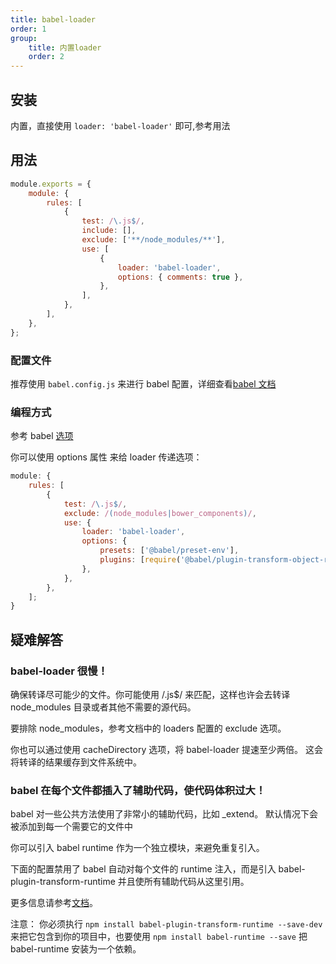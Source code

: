 ```yaml
---
title: babel-loader
order: 1
group:
    title: 内置loader
    order: 2
---
```


## 安装

内置，直接使用 `loader: 'babel-loader'` 即可,参考用法

## 用法

```javascript
module.exports = {
    module: {
        rules: [
            {
                test: /\.js$/,
                include: [],
                exclude: ['**/node_modules/**'],
                use: [
                    {
                        loader: 'babel-loader',
                        options: { comments: true },
                    },
                ],
            },
        ],
    },
};
```

### 配置文件

推荐使用 `babel.config.js` 来进行 babel 配置，详细查看[babel 文档](https://babeljs.io/docs/en/configuration#babelconfigjson)

### 编程方式

参考 babel [选项](https://babeljs.io/docs/usage/api/#options)

你可以使用 options 属性 来给 loader 传递选项：

```javascript
module: {
    rules: [
        {
            test: /\.js$/,
            exclude: /(node_modules|bower_components)/,
            use: {
                loader: 'babel-loader',
                options: {
                    presets: ['@babel/preset-env'],
                    plugins: [require('@babel/plugin-transform-object-rest-spread')],
                },
            },
        },
    ];
}
```

## 疑难解答

### babel-loader 很慢！

确保转译尽可能少的文件。你可能使用 /\.js$/ 来匹配，这样也许会去转译 node_modules 目录或者其他不需要的源代码。

要排除 node_modules，参考文档中的 loaders 配置的 exclude 选项。

你也可以通过使用 cacheDirectory 选项，将 babel-loader 提速至少两倍。 这会将转译的结果缓存到文件系统中。

### babel 在每个文件都插入了辅助代码，使代码体积过大！

babel 对一些公共方法使用了非常小的辅助代码，比如 \_extend。 默认情况下会被添加到每一个需要它的文件中

你可以引入 babel runtime 作为一个独立模块，来避免重复引入。

下面的配置禁用了 babel 自动对每个文件的 runtime 注入，而是引入 babel-plugin-transform-runtime 并且使所有辅助代码从这里引用。

更多信息请参考[文档](http://babeljs.io/docs/plugins/transform-runtime/)。

注意： 你必须执行 `npm install babel-plugin-transform-runtime --save-dev` 来把它包含到你的项目中，也要使用 `npm install babel-runtime --save` 把 babel-runtime 安装为一个依赖。

